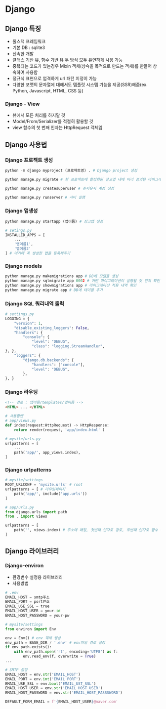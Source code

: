 # Django
## Django 특징
- 풀스택 프레임워크
- 기본 DB : sqlite3
- 신속한 개발
- 클래스 기반 뷰, 함수 기반 뷰 두 방식 모두 유연하게 사용 가능
- 중복되는 코드가 있는경우 Mixin 객체(상속을 목적으로 만드는 객체)를 만들어 상속하여 사용함
- 정규식 표현으로 엄격하게 url 패턴 지정이 가능
- 다양한 포맷의 문자열에 대해서도 템플릿 시스템 기능을 제공(SSR)해줌(ex. Python, Javascript, HTML, CSS 등)

### Django - View
- 뷰에서 모든 처리를 하지말 것
- Model/From/Serializer를 적절히 활용할 것
- view 함수의 첫 번째 인자는 HttpRequest 객체임

## Django 사용법
### Django 프로젝트 생성
``` python
python -m django myproject (프로젝트명) . # Django project 생성

python manage.py migrate # 현 프로젝트에 활성화된 장고앱 내에 미리 정의된 마이그레이션 내역으로 데이터베이스 생성

python manage.py createsuperuser # 슈퍼유저 계정 생성

python manage.py runserver # 서버 실행
```

### Django 앱생성
``` python
python manage.py startapp (앱이름) # 장고앱 생성

# setings.py 
INSTALLED_APPS = [
    ...
    '앱이름1',
    '앱이름2'
] # 여기에 꼭 생성한 앱을 등록해주기
```

### Django models 
``` python
python manage.py makemigrations app # DB에 모델을 생성
python manage.py sqlmigrate app 0002 # 어떤 마이그레이션이 실행될 것 인지 확인
python manage.py showmigrations app # 마이그레이션 적용 내역 확인
python manage.py migrate app # DB에 테이블 추가
```

### Django SQL 쿼리내역 출력
``` python
# settings.py
LOGGING = {
    "version": 1,
    "disable_existing_loggers": False,
    "handlers": {
        "console": {
            "level": "DEBUG",
            "class": "logging.StreamHandler",
}, },
    "loggers": {
        "django.db.backends": {
            "handlers": ["console"],
            "level": "DEBUG",
        },
}, }
```
### Django 라우팅
``` HTML
<!-- 경로 : 앱이름/templates/앱이름 -->
<HTML> ... </HTML>
```

``` python
# 사용할땐
# app/views.py
def index(request:HttpRequest) -> HttpResponse:
    return render(request, 'app/index.html' )

# mysite/urls.py
urlpatterns = [
    ...
    path('app/', app_views.index),
]
```
### Django urlpatterns
``` python
# mysite/settings
ROOT_URLCONF = 'mysite.urls' # root
urlpatterns = [ # 라우팅페이지
    path('app/', include('app.urls'))
]

# app/urls.py
from django.urls import path
from . import views

urlpatterns = [
    path('', views.index) # 주소에 매핑, 첫번째 인자로 경로, 두번째 인자로 함수 객체를 넘김
]
```

## Django 라이브러리
### Django-environ
- 환경변수 설정용 라이브러리
- 사용방법
``` python
# .env
EMAIL_HOST = smtp주소
EMAIL_PORT = port번호
EMAIL_USE_SSL = true
EMAIL_HOST_USER = your-id
EMAIL_HOST_PASSWORD = your-pw

# mysite/settings
from environ import Env

env = Env() # env 객체 생성
env_path = BASE_DIR / '.env' # env파일 경로 설정
if env_path.exists():
    with env_path.open('rt', encoding='UTF8') as f:
        env.read_env(f, overwrite = True)
...

# SMTP 설정
EMAIL_HOST = env.str('EMAIL_HOST')
EMAIL_PORT = env.int('EMAIL_PORT')
EMAIL_USE_SSL = env.bool('EMAIL_UST_SSL')
EMAIL_HOST_USER = env.str('EMAIL_HOST_USER')
EMAIL_HOST_PASSWORD = env.str('EMAIL_HOST_PASSSWORD')

DEFAULT_FORM_EMAIL = f'{EMAIL_HOST_USER}@naver.com'
```